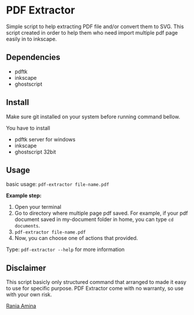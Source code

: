 # PDF Extractor

Simple script to help extracting PDF file and/or convert them to SVG. This script created in order to help them who need import multiple pdf page easily in to inkscape.

## Dependencies
- pdftk
- inkscape
- ghostscript


## Install
Make sure git installed on your system before running command bellow.

You have to install
- pdftk server for windows
- inkscape
- ghostscript 32bit

## Usage
basic usage:
`pdf-extractor file-name.pdf`

**Example step:**
1. Open your terminal
2. Go to directory where multiple page pdf saved. For example, if your pdf document saved in my-document folder in home, you can type `cd documents`. 
3. `pdf-extractor file-name.pdf`
4. Now, you can choose one of actions that provided.

Type: `pdf-extractor --help` for more information

## Disclaimer
This script basicly only structured command that arranged to made it easy to use for specific purpose. PDF Extractor come with no warranty, so use with your own risk. 

[Rania Amina](https://raniaamina.id)
